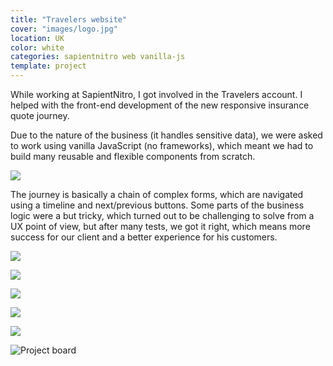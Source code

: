 ```yaml
---
title: "Travelers website"
cover: "images/logo.jpg"
location: UK
color: white
categories: sapientnitro web vanilla-js
template: project
---
```


While working at SapientNitro, I got involved in the Travelers account. I helped with the front-end development of the new responsive insurance quote journey.

Due to the nature of the business (it handles sensitive data), we were asked to work using vanilla JavaScript (no frameworks), which meant we had to build many reusable and flexible components from scratch.

![](/work/travelers/images/1.jpg)

The journey is basically a chain of complex forms, which are navigated using a timeline and next/previous buttons. Some parts of the business logic were a but tricky, which turned out to be challenging to solve from a UX point of view, but after many tests, we got it right, which means more success for our client and a better experience for his customers.

![](/work/travelers/images/2.jpg)

![](/work/travelers/images/3.jpg)

![](/work/travelers/images/4.jpg)

![](/work/travelers/images/5.jpg)

![](/work/travelers/images/6.jpg)

![](/work/travelers/images/board.jpg "Project board")
